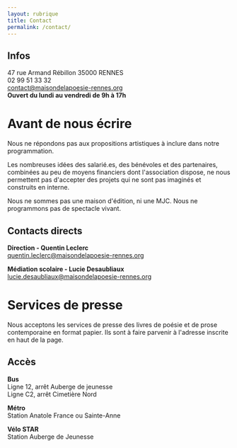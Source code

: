 ```yaml
---
layout: rubrique
title: Contact
permalink: /contact/
---
```

## Infos

47 rue Armand Rébillon 35000 RENNES\
02 99 51 33 32\
contact@maisondelapoesie-rennes.org\
**Ouvert du lundi au vendredi de 9h à 17h**

# Avant de nous écrire

Nous ne répondons pas aux propositions artistiques à inclure dans notre programmation. 

Les nombreuses idées des salarié.es, des bénévoles et des partenaires, combinées au peu de moyens financiers dont l'association dispose, ne nous permettent pas d'accepter des projets qui ne sont pas imaginés et construits en interne. 

Nous ne sommes pas une maison d'édition, ni une MJC. Nous ne programmons pas de spectacle vivant.

## Contacts directs

**Direction - Quentin Leclerc**\
quentin.leclerc@maisondelapoesie-rennes.org

**Médiation scolaire - Lucie Desaubliaux**\
lucie.desaubliaux@maisondelapoesie-rennes.org

# Services de presse

Nous acceptons les services de presse des livres de poésie et de prose contemporaine en format papier. Ils sont à faire parvenir à l'adresse inscrite en haut de la page.

## Accès

**Bus**\
Ligne 12, arrêt Auberge de jeunesse\
Ligne C2, arrêt Cimetière Nord

**Métro**\
Station Anatole France ou Sainte-Anne

**Vélo STAR**\
Station Auberge de Jeunesse